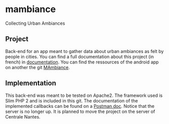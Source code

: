 # mambiance
Collecting Urban Ambiances

## Project
Back-end for an app meant to gather data about urban ambiances as felt by people in cities.
You can find a full documentation about this project (in french) in [documentation](documentation). 
You can find the ressources of the android app on another the git [MAmbiance](https://github.com/ppalmas/MAmbiance).

## Implementation
This back-end was meant to be tested on Apache2. 
The framework used is Slim PHP 2 and is included in this git.
The documentation of the implemented callbacks can be found on a [Postman doc](https://documenter.getpostman.com/view/3191727/mambiance-documentation/7LkfiBj). Notice that the server is no longer up. It is planned to move the project on the server of Centrale Nantes.

